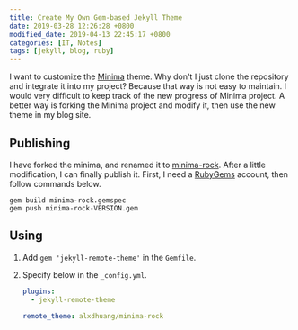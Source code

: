 ```yaml
---
title: Create My Own Gem-based Jekyll Theme
date: 2019-03-28 12:26:28 +0800
modified_date: 2019-04-13 22:45:17 +0800
categories: [IT, Notes]
tags: [jekyll, blog, ruby]
---
```


I want to customize the [Minima](https://github.com/jekyll/minima) theme. Why don't I just clone the repository and integrate it into my project? Because that way is not easy to maintain. I would very difficult to keep track of the new progress of Minima project. A better way is forking the Minima project and modify it, then use the new theme in my blog site.

## Publishing

I have forked the minima, and renamed it to [minima-rock](https://github.com/alxdhuang/minima-rock). After a little modification, I can finally publish it. First, I need a [RubyGems](https://rubygems.org) account, then follow commands below.

```
gem build minima-rock.gemspec
gem push minima-rock-VERSION.gem
```

## Using

1. Add `gem 'jekyll-remote-theme'` in the `Gemfile`.
2. Specify below in the `_config.yml`.

    ```yml
    plugins:
      - jekyll-remote-theme
    
    remote_theme: alxdhuang/minima-rock
    ```
